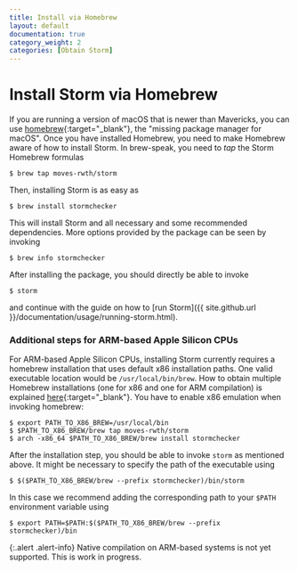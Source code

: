 ```yaml
---
title: Install via Homebrew
layout: default
documentation: true
category_weight: 2
categories: [Obtain Storm]
---
```


# Install Storm via Homebrew

If you are running a version of macOS that is newer than Mavericks, you can use [homebrew](https://brew.sh/){:target="_blank"}, the "missing package manager for macOS". Once you have installed Homebrew, you need to make Homebrew aware of how to install Storm. In brew-speak, you need to *tap* the Storm Homebrew formulas

```console
$ brew tap moves-rwth/storm
```

Then, installing Storm is as easy as

```console
$ brew install stormchecker
```

This will install Storm and all necessary and some recommended dependencies. More options provided by the package can be seen by invoking

```console
$ brew info stormchecker
```

After installing the package, you should directly be able to invoke

```console
$ storm
```

and continue with the guide on how to [run Storm]({{ site.github.url }}/documentation/usage/running-storm.html).

### Additional steps for ARM-based Apple Silicon CPUs
For ARM-based Apple Silicon CPUs, installing Storm currently requires a homebrew installation that uses default x86 installation paths. One valid executable location would be ```/usr/local/bin/brew```. How to obtain multiple Homebrew installations (one for x86 and one for ARM compilation) is explained [here](https://docs.brew.sh/Installation#multiple-installations){:target="_blank"}. You have to enable x86 emulation when invoking homebrew:
```console
$ export PATH_TO_X86_BREW=/usr/local/bin
$ $PATH_TO_X86_BREW/brew tap moves-rwth/storm
$ arch -x86_64 $PATH_TO_X86_BREW/brew install stormchecker
```
After the installation step, you should be able to invoke `storm` as mentioned above. It might be necessary to specify the path of the executable using
```console
$ $($PATH_TO_X86_BREW/brew --prefix stormchecker)/bin/storm
```
In this case we recommend adding the corresponding path to your `$PATH` environment variable using
```console
$ export PATH=$PATH:$($PATH_TO_X86_BREW/brew --prefix stormchecker)/bin
```

{:.alert .alert-info}
Native compilation on ARM-based systems is not yet supported. This is work in progress.